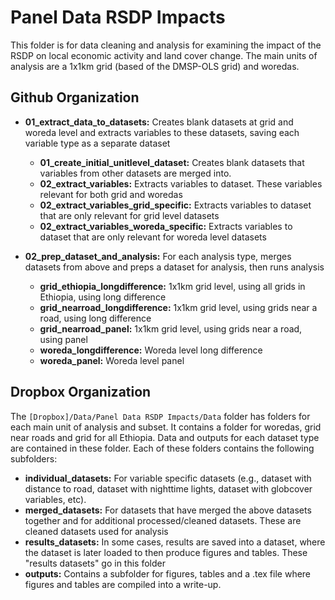 # Panel Data RSDP Impacts

This folder is for data cleaning and analysis for examining the impact of the RSDP on local economic activity and land cover change. The main units of analysis are a 1x1km grid (based of the DMSP-OLS grid) and woredas.

## Github Organization

* __01_extract_data_to_datasets:__ Creates blank datasets at grid and woreda level and extracts variables to these datasets, saving each variable type as a separate dataset

	* __01_create_initial_unitlevel_dataset:__ Creates blank datasets that variables from other datasets are merged into.
	* __02_extract_variables:__ Extracts variables to dataset. These variables relevant for both grid and woredas
	* __02_extract_variables_grid_specific:__ Extracts variables to dataset that are only relevant for grid level datasets
	* __02_extract_variables_woreda_specific:__ Extracts variables to dataset that are only relevant for woreda level datasets

* __02_prep_dataset_and_analysis:__ For each analysis type, merges datasets from above and preps a dataset for analysis, then runs analysis

	* __grid_ethiopia_longdifference:__ 1x1km grid level, using all grids in Ethiopia, using long difference 	* __grid_nearroad_longdifference:__ 1x1km grid level, using grids near a road, using long difference 	* __grid_nearroad_panel:__ 1x1km grid level, using grids near a road, using panel 	* __woreda_longdifference:__ Woreda level long difference 	* __woreda_panel:__ Woreda level panel 

## Dropbox Organization

The `[Dropbox]/Data/Panel Data RSDP Impacts/Data` folder has folders for each main unit of analysis and subset. It contains a folder for woredas, grid near roads and grid for all Ethiopia. Data and outputs for each dataset type are contained in these folder. Each of these folders contains the following subfolders:

* __individual_datasets:__ For variable specific datasets (e.g., dataset with distance to road, dataset with nighttime lights, dataset with globcover variables, etc).
* __merged_datasets:__ For datasets that have merged the above datasets together and for additional processed/cleaned datasets. These are cleaned datasets used for analysis 
* __results_datasets:__ In some cases, results are saved into a dataset, where the dataset is later loaded to then produce figures and tables. These "results datasets" go in this folder 
* __outputs:__ Contains a subfolder for figures, tables and a .tex file where figures and tables are compiled into a write-up.



